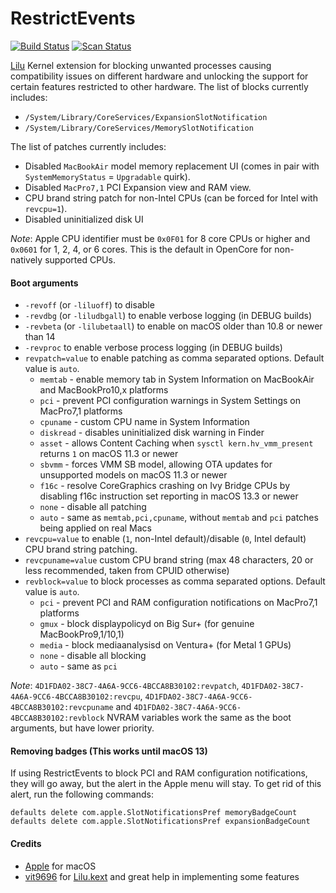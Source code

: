 RestrictEvents
==============

[![Build Status](https://github.com/devicemanager/RestrictEvents/workflows/CI/badge.svg?branch=master)](https://github.com/devicemanager/RestrictEvents/actions) [![Scan Status](https://scan.coverity.com/projects/22252/badge.svg?flat=1)](https://scan.coverity.com/projects/22252)

[Lilu](https://github.com/devicemanager/Lilu) Kernel extension for blocking unwanted processes causing compatibility issues on different hardware and unlocking the support for certain features restricted to other hardware. The list of blocks currently includes:

- `/System/Library/CoreServices/ExpansionSlotNotification`
- `/System/Library/CoreServices/MemorySlotNotification`

The list of patches currently includes:

- Disabled `MacBookAir` model memory replacement UI (comes in pair with `SystemMemoryStatus` = `Upgradable` quirk).
- Disabled `MacPro7,1` PCI Expansion view and RAM view.
- CPU brand string patch for non-Intel CPUs (can be forced for Intel with `revcpu=1`).
- Disabled uninitialized disk UI

_Note_: Apple CPU identifier must be `0x0F01` for 8 core CPUs or higher and `0x0601` for 1, 2, 4, or 6 cores. This is the default in OpenCore for non-natively supported CPUs.

#### Boot arguments
- `-revoff` (or `-liluoff`) to disable
- `-revdbg` (or `-liludbgall`) to enable verbose logging (in DEBUG builds)
- `-revbeta` (or `-lilubetaall`) to enable on macOS older than 10.8 or newer than 14
- `-revproc` to enable verbose process logging (in DEBUG builds)
- `revpatch=value` to enable patching as comma separated options. Default value is `auto`.
  - `memtab` - enable memory tab in System Information on MacBookAir and MacBookPro10,x platforms
  - `pci` - prevent PCI configuration warnings in System Settings on MacPro7,1 platforms
  - `cpuname` - custom CPU name in System Information
  - `diskread` - disables uninitialized disk warning in Finder
  - `asset` - allows Content Caching when `sysctl kern.hv_vmm_present` returns `1` on macOS 11.3 or newer
  - `sbvmm` - forces VMM SB model, allowing OTA updates for unsupported models on macOS 11.3 or newer
  - `f16c` - resolve CoreGraphics crashing on Ivy Bridge CPUs by disabling f16c instruction set reporting in macOS 13.3 or newer
  - `none` - disable all patching
  - `auto` - same as `memtab,pci,cpuname`, without `memtab` and `pci` patches being applied on real Macs
- `revcpu=value` to enable (`1`, non-Intel default)/disable (`0`, Intel default) CPU brand string patching.
- `revcpuname=value` custom CPU brand string (max 48 characters, 20 or less recommended, taken from CPUID otherwise)
- `revblock=value` to block processes as comma separated options. Default value is `auto`.
  - `pci` - prevent PCI and RAM configuration notifications on MacPro7,1 platforms
  - `gmux` - block displaypolicyd on Big Sur+ (for genuine MacBookPro9,1/10,1)
  - `media` - block mediaanalysisd on Ventura+ (for Metal 1 GPUs)
  - `none` - disable all blocking
  - `auto` - same as `pci`

_Note_: `4D1FDA02-38C7-4A6A-9CC6-4BCCA8B30102:revpatch`, `4D1FDA02-38C7-4A6A-9CC6-4BCCA8B30102:revcpu`, `4D1FDA02-38C7-4A6A-9CC6-4BCCA8B30102:revcpuname` and `4D1FDA02-38C7-4A6A-9CC6-4BCCA8B30102:revblock` NVRAM variables work the same as the boot arguments, but have lower priority.

#### Removing badges (This works until macOS 13)

If using RestrictEvents to block PCI and RAM configuration notifications, they will go away, but the alert in the Apple menu will stay. To get rid of this alert, run the following commands:

```
defaults delete com.apple.SlotNotificationsPref memoryBadgeCount
defaults delete com.apple.SlotNotificationsPref expansionBadgeCount
```

<!-- For posterity
- Software update badge:
  - Monterey and lower: `defaults delete com.apple.systempreferences AttentionPrefBundleIDs` (checks for `com.apple.preferences.softwareupdate`)
  - Ventura and higher: `defaults delete ~/Library/Preferences/com.apple.systempreferences.plist AttentionPrefBundleIDs` (checks for `com.apple.FollowUpSettings.FollowUpSettingsExtension`)
    - Full path is required because `defaults` attempts to access a sandboxed path otherwise
- App store updates: `defaults delete com.apple.appstored BadgeCount`
-->

#### Credits
- [Apple](https://www.apple.com) for macOS
- [vit9696](https://github.com/vit9696) for [Lilu.kext](https://github.com/vit9696/Lilu) and great help in implementing some features
